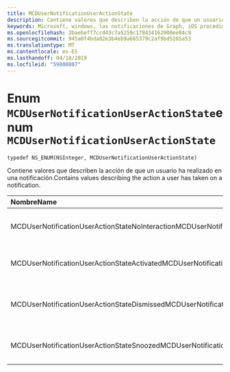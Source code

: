 ```yaml
---
title: MCDUserNotificationUserActionState
description: Contiene valores que describen la acción de que un usuario ha realizado en una notificación.
keywords: Microsoft, windows, las notificaciones de Graph, iOS procedimientos, procedimientos iPhone
ms.openlocfilehash: 2baebeff7ccd43c7a5259c178434162908ee84c9
ms.sourcegitcommit: 945a0f4bda02e3b4eb9a665379c2af9bd5285a53
ms.translationtype: MT
ms.contentlocale: es-ES
ms.lasthandoff: 04/18/2019
ms.locfileid: "59800807"
---
```

# <a name="enum-mcdusernotificationuseractionstate"></a><span data-ttu-id="bfcd1-104">Enum `MCDUserNotificationUserActionState`</span><span class="sxs-lookup"><span data-stu-id="bfcd1-104">enum `MCDUserNotificationUserActionState`</span></span>

```
typedef NS_ENUM(NSInteger, MCDUserNotificationUserActionState)
```

<span data-ttu-id="bfcd1-105">Contiene valores que describen la acción de que un usuario ha realizado en una notificación.</span><span class="sxs-lookup"><span data-stu-id="bfcd1-105">Contains values describing the action a user has taken on a notification.</span></span>

|<span data-ttu-id="bfcd1-106">Nombre</span><span class="sxs-lookup"><span data-stu-id="bfcd1-106">Name</span></span> | <span data-ttu-id="bfcd1-107">Valor</span><span class="sxs-lookup"><span data-stu-id="bfcd1-107">Value</span></span> | <span data-ttu-id="bfcd1-108">Descripción</span><span class="sxs-lookup"><span data-stu-id="bfcd1-108">Description</span></span> |
|:-- |:-- |:-- |
|   <span data-ttu-id="bfcd1-109">MCDUserNotificationUserActionStateNoInteraction</span><span class="sxs-lookup"><span data-stu-id="bfcd1-109">MCDUserNotificationUserActionStateNoInteraction</span></span> |<span data-ttu-id="bfcd1-110">0</span><span class="sxs-lookup"><span data-stu-id="bfcd1-110">0</span></span>| <span data-ttu-id="bfcd1-111">El usuario no ha tomado ninguna acción.</span><span class="sxs-lookup"><span data-stu-id="bfcd1-111">The user hasn't taken any action.</span></span>|
|   <span data-ttu-id="bfcd1-112">MCDUserNotificationUserActionStateActivated</span><span class="sxs-lookup"><span data-stu-id="bfcd1-112">MCDUserNotificationUserActionStateActivated</span></span>|<span data-ttu-id="bfcd1-113">1</span><span class="sxs-lookup"><span data-stu-id="bfcd1-113">1</span></span>|<span data-ttu-id="bfcd1-114">El usuario ha activado la notificación.</span><span class="sxs-lookup"><span data-stu-id="bfcd1-114">The user has activated the notification.</span></span>|
|   <span data-ttu-id="bfcd1-115">MCDUserNotificationUserActionStateDismissed</span><span class="sxs-lookup"><span data-stu-id="bfcd1-115">MCDUserNotificationUserActionStateDismissed</span></span>|<span data-ttu-id="bfcd1-116">2</span><span class="sxs-lookup"><span data-stu-id="bfcd1-116">2</span></span>| <span data-ttu-id="bfcd1-117">El usuario ha descartado la notificación.</span><span class="sxs-lookup"><span data-stu-id="bfcd1-117">The user has dismissed the notification.</span></span>|
|   <span data-ttu-id="bfcd1-118">MCDUserNotificationUserActionStateSnoozed</span><span class="sxs-lookup"><span data-stu-id="bfcd1-118">MCDUserNotificationUserActionStateSnoozed</span></span>|<span data-ttu-id="bfcd1-119">3</span><span class="sxs-lookup"><span data-stu-id="bfcd1-119">3</span></span>| <span data-ttu-id="bfcd1-120">El usuario ha posponer la notificación.</span><span class="sxs-lookup"><span data-stu-id="bfcd1-120">The user has snoozed the notification.</span></span>|
